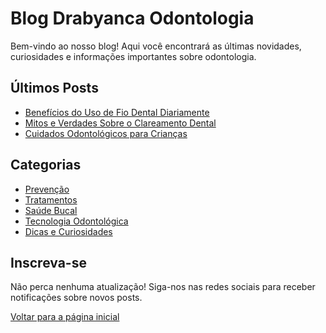 # Blog Drabyanca Odontologia

Bem-vindo ao nosso blog! Aqui você encontrará as últimas novidades, curiosidades e informações importantes sobre odontologia.

## Últimos Posts

- [Benefícios do Uso de Fio Dental Diariamente](./posts/2025-08-15-beneficios-fio-dental.md)
- [Mitos e Verdades Sobre o Clareamento Dental](./posts/2025-08-15-mitos-clareamento.md)
- [Cuidados Odontológicos para Crianças](./posts/2025-08-15-cuidados-criancas.md)

## Categorias

- [Prevenção](./categorias/prevencao.md)
- [Tratamentos](./categorias/tratamentos.md)
- [Saúde Bucal](./categorias/saude-bucal.md)
- [Tecnologia Odontológica](./categorias/tecnologia.md)
- [Dicas e Curiosidades](./categorias/dicas.md)

## Inscreva-se

Não perca nenhuma atualização! Siga-nos nas redes sociais para receber notificações sobre novos posts.

[Voltar para a página inicial](../)